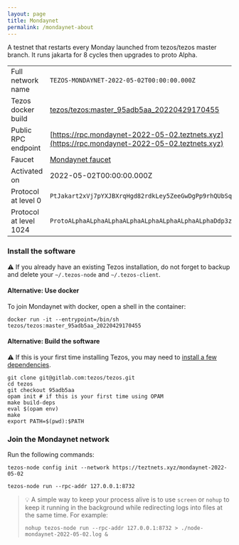 ```yaml
---
layout: page
title: Mondaynet
permalink: /mondaynet-about
---
```


A testnet that restarts every Monday launched from tezos/tezos master branch. It runs jakarta for 8 cycles then upgrades to proto Alpha.

| | |
|-------|---------------------|
| Full network name | `TEZOS-MONDAYNET-2022-05-02T00:00:00.000Z` |
| Tezos docker build | [tezos/tezos:master_95adb5aa_20220429170455](https://hub.docker.com/r/tezos/tezos/tags?page=1&ordering=last_updated&name=master_95adb5aa_20220429170455) |
| Public RPC endpoint | [https://rpc.mondaynet-2022-05-02.teztnets.xyz](https://rpc.mondaynet-2022-05-02.teztnets.xyz) |
| Faucet | [Mondaynet faucet](https://teztnets.xyz/mondaynet-2022-05-02-faucet) |
| Activated on | 2022-05-02T00:00:00.000Z |
| Protocol at level 0 |  `PtJakart2xVj7pYXJBXrqHgd82rdkLey5ZeeGwDgPp9rhQUbSqY` |
| Protocol at level 1024 |  `ProtoALphaALphaALphaALphaALphaALphaALphaALphaDdp3zK` |




### Install the software

⚠️  If you already have an existing Tezos installation, do not forget to backup and delete your `~/.tezos-node` and `~/.tezos-client`.



#### Alternative: Use docker

To join Mondaynet with docker, open a shell in the container:

```
docker run -it --entrypoint=/bin/sh tezos/tezos:master_95adb5aa_20220429170455
```

#### Alternative: Build the software

⚠️  If this is your first time installing Tezos, you may need to [install a few dependencies](https://tezos.gitlab.io/introduction/howtoget.html#setting-up-the-development-environment-from-scratch).

```
git clone git@gitlab.com:tezos/tezos.git
cd tezos
git checkout 95adb5aa
opam init # if this is your first time using OPAM
make build-deps
eval $(opam env)
make
export PATH=$(pwd):$PATH
```

### Join the Mondaynet network

Run the following commands:

```
tezos-node config init --network https://teztnets.xyz/mondaynet-2022-05-02

tezos-node run --rpc-addr 127.0.0.1:8732
```

> 💡 A simple way to keep your process alive is to use `screen` or `nohup` to keep it running in the background while redirecting logs into files at the same time. For example:
>
> ```bash=13
> nohup tezos-node run --rpc-addr 127.0.0.1:8732 > ./node-mondaynet-2022-05-02.log &
> ```


